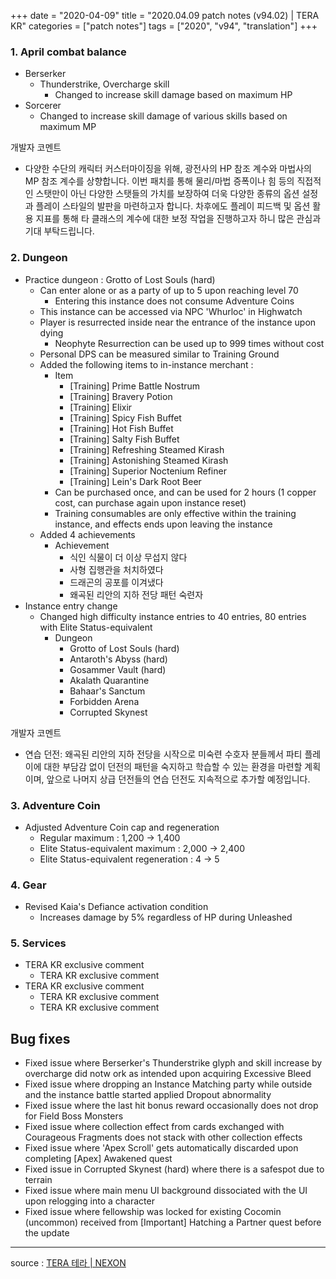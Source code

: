 +++
date = "2020-04-09"
title = "2020.04.09 patch notes (v94.02) | TERA KR"
categories = ["patch notes"]
tags = ["2020", "v94", "translation"]
+++

### 1. April combat balance
- Berserker
  - Thunderstrike, Overcharge skill
    - Changed to increase skill damage based on maximum HP
- Sorcerer
  - Changed to increase skill damage of various skills based on maximum MP

개발자 코멘트
- 다양한 수단의 캐릭터 커스터마이징을 위해, 광전사의 HP 참조 계수와 마법사의 MP 참조 계수를 상향합니다. 이번 패치를 통해 물리/마법 증폭이나 힘 등의 직접적인 스탯만이 아닌 다양한 스탯들의 가치를 보장하여 더욱 다양한 종류의 옵션 설정과 플레이 스타일의 발판을 마련하고자 합니다. 차후에도 플레이 피드백 및 옵션 활용 지표를 통해 타 클래스의 계수에 대한 보정 작업을 진행하고자 하니 많은 관심과 기대 부탁드립니다.

### 2. Dungeon
- Practice dungeon : Grotto of Lost Souls (hard)
  - Can enter alone or as a party of up to 5 upon reaching level 70
    - Entering this instance does not consume Adventure Coins
  - This instance can be accessed via NPC 'Whurloc' in Highwatch
  - Player is resurrected inside near the entrance of the instance upon dying
    - Neophyte Resurrection can be used up to 999 times without cost
  - Personal DPS can be measured similar to Training Ground
  - Added the following items to in-instance merchant :
    - Item
      - [Training] Prime Battle Nostrum
      - [Training] Bravery Potion
      - [Training] Elixir
      - [Training] Spicy Fish Buffet
      - [Training] Hot Fish Buffet
      - [Training] Salty Fish Buffet
      - [Training] Refreshing Steamed Kirash
      - [Training] Astonishing Steamed Kirash
      - [Training] Superior Noctenium Refiner
      - [Training] Lein's Dark Root Beer
    - Can be purchased once, and can be used for 2 hours (1 copper cost, can purchase again upon instance reset)
    - Training consumables are only effective within the training instance, and effects ends upon leaving the instance
  - Added 4 achievements
    - Achievement
      - 식인 식물이 더 이상 무섭지 않다
      - 사형 집행관을 처치하였다
      - 드래곤의 공포를 이겨냈다
      - 왜곡된 리안의 지하 전당 패턴 숙련자
- Instance entry change
  - Changed high difficulty instance entries to 40 entries, 80 entries with Elite Status-equivalent
    - Dungeon
      - Grotto of Lost Souls (hard)
      - Antaroth's Abyss (hard)
      - Gosammer Vault (hard)
      - Akalath Quarantine
      - Bahaar's Sanctum
      - Forbidden Arena
      - Corrupted Skynest

개발자 코멘트
- 연습 던전: 왜곡된 리안의 지하 전당을 시작으로 미숙련 수호자 분들께서 파티 플레이에 대한 부담감 없이 던전의 패턴을 숙지하고 학습할 수 있는 환경을 마련할 계획이며, 앞으로 나머지 상급 던전들의 연습 던전도 지속적으로 추가할 예정입니다.

### 3. Adventure Coin
- Adjusted Adventure Coin cap and regeneration
  - Regular maximum : 1,200 -> 1,400
  - Elite Status-equivalent maximum : 2,000 -> 2,400
  - Elite Status-equivalent regeneration : 4 -> 5

### 4. Gear
- Revised Kaia's Defiance activation condition
  - Increases damage by 5% regardless of HP during Unleashed

### 5. Services
- TERA KR exclusive comment
  - TERA KR exclusive comment
- TERA KR exclusive comment
  - TERA KR exclusive comment
  - TERA KR exclusive comment

## Bug fixes

- Fixed issue where Berserker's Thunderstrike glyph and skill increase by overcharge did notw ork as intended upon acquiring Excessive Bleed
- Fixed issue where dropping an Instance Matching party while outside and the instance battle started applied Dropout abnormality
- Fixed issue where the last hit bonus reward occasionally does not drop for Field Boss Monsters
- Fixed issue where collection effect from cards exchanged with Courageous Fragments does not stack with other collection effects
- Fixed issue where 'Apex Scroll' gets automatically discarded upon completing [Apex] Awakened quest
- Fixed issue in Corrupted Skynest (hard) where there is a safespot due to terrain
- Fixed issue where main menu UI background dissociated with the UI upon relogging into a character
- Fixed issue where fellowship was locked for existing Cocomin (uncommon) received from [Important] Hatching a Partner quest before the update

----

source : [TERA 테라 | NEXON](http://tera.nexon.com/news/update/view.aspx?n4articlesn=434)
